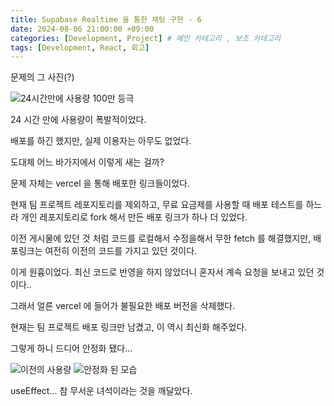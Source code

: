 ```yaml
---
title: Supabase Realtime 을 통한 채팅 구현 - 6
date: 2024-08-06 21:00:00 +09:00
categories: [Development, Project] # 메인 카테고리 , 보조 카테고리
tags: [Development, React, 회고]
---
```


문제의 그 사진(?)

![24시간만에 사용량 100만 등극](../assets/img/posts/2024-08-06-supabase-reatime-6-1.png)

24 시간 만에 사용량이 폭발적이었다.

배포를 하긴 했지만, 실제 이용자는 아무도 없었다.

도대체 어느 바가지에서 이렇게 새는 걸까?

문제 자체는 vercel 을 통해 배포한 링크들이었다.

현재 팀 프로젝트 레포지토리를 제외하고, 무료 요금제를 사용할 때 배포 테스트를 하느라 개인 레포지토리로 fork 해서 만든 배포 링크가 하나 더 있었다.

이전 게시물에 있던 것 처럼 코드를 로컬해서 수정을해서 무한 fetch 를 해결했지만, 배포링크는 여전히 이전의 코드를 가지고 있던 것이다.

이게 원흉이었다. 최신 코드로 반영을 하지 않았더니 혼자서 계속 요청을 보내고 있던 것이다..

그래서 얼른 vercel 에 들어가 불필요한 배포 버전을 삭제했다.

현재는 팀 프로젝트 배포 링크만 남겼고, 이 역시 최신화 해주었다.

그렇게 하니 드디어 안정화 됐다...

![이전의 사용량](../assets/img/posts/2024-08-06-supabase-reatime-6-2.png)
![안정화 된 모습](../assets/img/posts/2024-08-06-supabase-reatime-6-3.png)

useEffect... 참 무서운 녀석이라는 것을 깨달았다.

